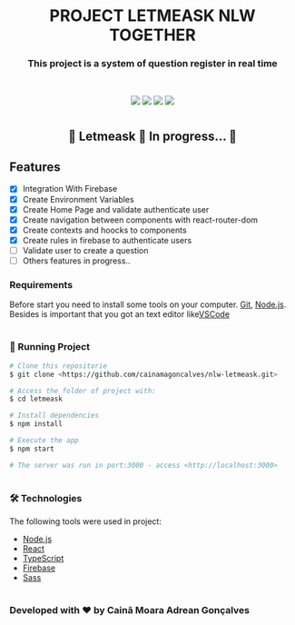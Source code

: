 # <center> PROJECT LETMEASK NLW TOGETHER </center>

### <center> This project is a system of question register in real time <center>

<br>

<p align="center">
  <img src="https://img.shields.io/badge/license-MIT-9ccc65?style=flat-square&logo=ghost">

  <img src="https://img.shields.io/badge/npm-v14.17.1-42a5f5?style=flat-square&logo=ghost">

  <img src="https://img.shields.io/badge/react-v17.0.2-42a5f5?style=flat-square&logo=ghost">  

  <img src="https://img.shields.io/badge/sass-v5.0.0-42a5f5?style=flat-square&logo=ghost">  

#

<h2 align="center"> 
	🚧  Letmeask 🚀 In progress...  🚧
</h2>

## Features 

- [x] Integration With Firebase
- [x] Create Environment Variables
- [x] Create Home Page and validate authenticate user
- [x] Create navigation between components with react-router-dom 
- [x] Create contexts and hoocks to components
- [x] Create rules in firebase to authenticate users
- [ ] Validate user to create a question
- [ ] Others features in progress..

### Requirements

Before start you need to install some tools on your computer.
[Git](https://git-scm.com), [Node.js](https://nodejs.org/en/). 
Besides is important that you got an text editor like[VSCode](https://code.visualstudio.com/)

# 
### 🎲 Running Project

```bash
# Clone this repositorie
$ git clone <https://github.com/cainamagoncalves/nlw-letmeask.git>

# Access the folder of project with:
$ cd letmeask

# Install dependencies
$ npm install

# Execute the app
$ npm start

# The server was run in port:3000 - access <http://localhost:3000>
```

#

### 🛠 Technologies

The following tools were used in project: 

- [Node.js](https://nodejs.org/en/)
- [React](https://pt-br.reactjs.org/)
- [TypeScript](https://www.typescriptlang.org/)
- [Firebase](https://firebase.google.com/docs)
- [Sass](https://sass-lang.com)


#
### Developed with ❤ by Cainã Moara Adrean Gonçalves